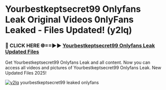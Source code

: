 # Yourbestkeptsecret99 Onlyfans Leak Original Videos 0nlyFans Leaked - Files Updated! (y2lq)

<h3>🔴 CLICK HERE 🌐==►► <a href="https://tinyurl.com/ms9xzufz" rel="nofollow">Yourbestkeptsecret99 Onlyfans Leak Updated Files</a></h3>

Get Yourbestkeptsecret99 Onlyfans Leak and all content. Now you can access all videos and pictures of Yourbestkeptsecret99 Onlyfans Leak. New Updated Files 2025!

[![y2lq](https://i.imgur.com/ppqm5kG.gif)](https://tinyurl.com/ms9xzufz)
yourbestkeptsecret99 leaked onlyfans